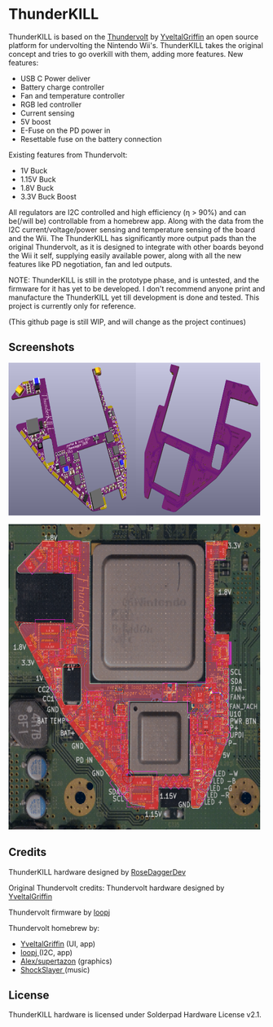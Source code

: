 # ThunderKILL

ThunderKILL is based on the [Thundervolt](https://github.com/mackieks/thundervolt/tree/main)  by  [YveltalGriffin](https://github.com/mackieks) an open source platform for undervolting the Nintendo Wii's.
ThunderKILL takes the original concept and tries to go overkill with them, adding more features.
New features:
- USB C Power deliver
- Battery charge controller
- Fan and temperature controller
- RGB led controller
- Current sensing
- 5V boost
- E-Fuse on the PD power in
- Resettable fuse on the battery connection

Existing features from Thundervolt:
- 1V Buck
- 1.15V Buck
- 1.8V Buck
- 3.3V Buck Boost

All regulators are I2C controlled and high efficiency (η > 90%) and can be(/will be) controllable from a homebrew app. Along with the data from the I2C current/voltage/power sensing and temperature sensing of the board and the Wii.
The ThunderKILL has significantly more output pads than the original Thundervolt, as it is designed to integrate with other boards beyond the Wii it self, supplying easily available power, along with all the new features like PD negotiation, fan and led outputs.

NOTE: ThunderKILL is still in the prototype phase, and is untested, and the firmware for it has yet to be developed. I don't recommend anyone print and manufacture the ThunderKILL yet till development is done and tested. This project is currently only for reference.

(This github page is still WIP, and will change as the project continues)

## Screenshots

<img src="Images/TopRender.png" width="250" height="300" /><img src="Images/BottomRender.png" width="244" height="300" />

<img src="Images/TraceView.png" width="494" height="600" />

## Credits

ThunderKILL hardware designed by [RoseDaggerDev](https://github.com/RoseDaggerDev)

Original Thundervolt credits:
Thundervolt hardware designed by [YveltalGriffin](https://github.com/mackieks)

Thundervolt firmware by [loopj ](https://github.com/loopj)

Thundervolt homebrew by:
- [YveltalGriffin](https://github.com/mackieks) (UI, app)
-  [loopj ](https://github.com/loopj) (I2C, app)
-  [Alex/supertazon](https://github.com/supertazon) (graphics)
-  [ShockSlayer ](https://github.com/ShockSlayer) (music)

## License

ThunderKILL hardware is licensed under Solderpad Hardware License v2.1.
